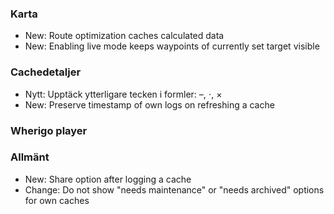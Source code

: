 
### Karta
- New: Route optimization caches calculated data
- New: Enabling live mode keeps waypoints of currently set target visible

### Cachedetaljer
- Nytt: Upptäck ytterligare tecken i formler: –, ⋅, ×
- New: Preserve timestamp of own logs on refreshing a cache

### Wherigo player

### Allmänt
- New: Share option after logging a cache
- Change: Do not show "needs maintenance" or "needs archived" options for own caches

